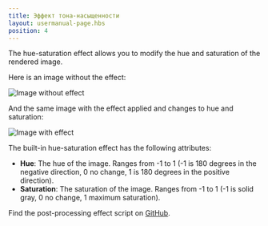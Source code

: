 ```yaml
---
title: Эффект тона-насыщенности
layout: usermanual-page.hbs
position: 4
---
```


The hue-saturation effect allows you to modify the hue and saturation of the rendered image.

Here is an image without the effect:

![Image without effect][1]

And the same image with the effect applied and changes to hue and saturation:

![Image with effect][2]

The built-in hue-saturation effect has the following attributes:

* **Hue**: The hue of the image. Ranges from -1 to 1 (-1 is 180 degrees in the negative direction, 0 no change, 1 is 180 degrees in the positive direction).
* **Saturation**: The saturation of the image. Ranges from -1 to 1 (-1 is solid gray, 0 no change, 1 maximum saturation).

Find the post-processing effect script on [GitHub][3].

[1]: /images/platform/posteffects/without_effects.png
[2]: /images/platform/posteffects/with_hue_saturation.png
[3]: https://github.com/playcanvas/engine/blob/main/scripts/posteffects/posteffect-huesaturation.js
